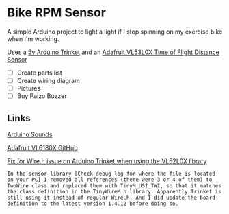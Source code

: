 # Bike RPM Sensor
A simple Arduino project to light a light if I stop spinning on my exercise bike when I'm working.

Uses a [5v Arduino Trinket](https://learn.adafruit.com/introducing-trinket/introduction) and an [Adafruit VL53L0X Time of Flight Distance Sensor](https://learn.adafruit.com/adafruit-vl53l0x-micro-lidar-distance-sensor-breakout)

- [ ] Create parts list
- [ ] Create wiring diagram
- [ ] Pictures
- [ ] Buy Paizo Buzzer

## Links
[Arduino Sounds](https://learn.adafruit.com/adafruit-arduino-lesson-10-making-sounds/overview)

[Adafruit VL6180X GitHub](https://github.com/adafruit/Adafruit_VL6180X)

[Fix for Wire.h issue on Arduino Trinket when using the VL52L0X library](https://forums.adafruit.com/viewtopic.php?f=52&t=132501&p=662188&hilit=VL6180X+trinket#p662188)

```In the sensor library [Check debug log for where the file is located on your PC] I removed all references (there were 3 or 4 of them) to TwoWire class and replaced them with TinyM_USI_TWI, so that it matches the class definition in the TinyWireM.h library. Apparently Trinket is still using it instead of regular Wire.h. And I did update the board definition to the latest version 1.4.12 before doing so.```